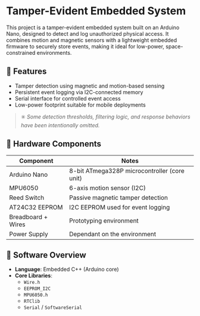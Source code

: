 # Tamper-Evident Embedded System

This project is a tamper-evident embedded system built on an Arduino Nano, designed to detect and log unauthorized physical access. It combines motion and magnetic sensors with a lightweight embedded firmware to securely store events, making it ideal for low-power, space-constrained environments.

## 🔧 Features

- Tamper detection using magnetic and motion-based sensing
- Persistent event logging via I2C-connected memory
- Serial interface for controlled event access
- Low-power footprint suitable for mobile deployments

> ✳️ *Some detection thresholds, filtering logic, and response behaviors have been intentionally omitted.*

## 🧰 Hardware Components

| Component           | Notes                                           |
|---------------------|-------------------------------------------------|
| Arduino Nano        | 8-bit ATmega328P microcontroller (core unit)    |
| MPU6050             | 6-axis motion sensor (I2C)                      |
| Reed Switch         | Passive magnetic tamper detection               |
| AT24C32 EEPROM      | I2C EEPROM used for event logging               |
| Breadboard + Wires  | Prototyping environment                         |
| Power Supply        | Dependant on the environment                    |


## 🧠 Software Overview

- **Language**: Embedded C++ (Arduino core)
- **Core Libraries**:
  - `Wire.h` 
  - `EEPROM_I2C` 
  - `MPU6050.h` 
  - `RTClib`  
  - `Serial` / `SoftwareSerial`




